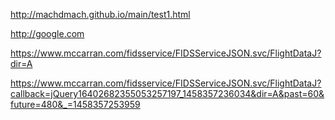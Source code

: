 

http://machdmach.github.io/main/test1.html

http://google.com

https://www.mccarran.com/fidsservice/FIDSServiceJSON.svc/FlightDataJ?dir=A

https://www.mccarran.com/fidsservice/FIDSServiceJSON.svc/FlightDataJ?callback=jQuery16402682355053257197_1458357236034&dir=A&past=60&future=480&_=1458357253959​

